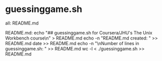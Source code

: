 # guessinggame.sh
all: README.md

README.md:
	echo "## guessinggame.sh for Coursera/JHU's The Unix Workbench course\n" > README.md
	echo -n "README.md created: " >> README.md
	date >> README.md
	echo -n "\nNumber of lines in guessinggame.sh: " >> README.md
	wc -l < ./guessinggame.sh >> README.md

